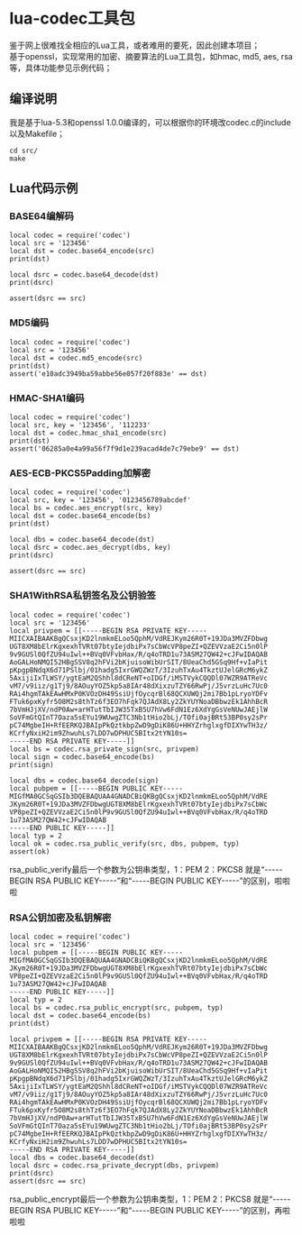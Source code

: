 lua-codec工具包
=======================================================
鉴于网上很难找全相应的Lua工具，或者难用的要死，因此创建本项目；
<br/>
基于openssl，实现常用的加密、摘要算法的Lua工具包，如hmac, md5, aes, rsa等，具体功能参见示例代码；

编译说明
-------------------------------------------------------
我是基于lua-5.3和openssl 1.0.0编译的，可以根据你的环境改codec.c的include以及Makefile；

	cd src/
	make
	

Lua代码示例
-------------------------------------------------------

### BASE64编解码
	local codec = require('codec')
	local src = '123456'
	local dst = codec.base64_encode(src)
	print(dst)

	local dsrc = codec.base64_decode(dst)
	print(dsrc)

	assert(dsrc == src)

### MD5编码
	local codec = require('codec')
	local src = '123456'
	local dst = codec.md5_encode(src)
	print(dst)
	assert('e10adc3949ba59abbe56e057f20f883e' == dst)

### HMAC-SHA1编码
	local codec = require('codec')
	local src, key = '123456', '112233'
	local dst = codec.hmac_sha1_encode(src)
	print(dst)
	assert('06285a0e4a99a56f7f9d1e239acad4de7c79ebe9' == dst)

### AES-ECB-PKCS5Padding加解密
	local codec = require('codec')
	local src, key = '123456', '0123456789abcdef'
	local bs = codec.aes_encrypt(src, key)
	local dst = codec.base64_encode(bs)
	print(dst)
	
	local dbs = codec.base64_decode(dst)
	local dsrc = codec.aes_decrypt(dbs, key)
	print(dsrc)

	assert(dsrc == src)

### SHA1WithRSA私钥签名及公钥验签
	local codec = require('codec')
	local src = '123456'
	local privpem = [[-----BEGIN RSA PRIVATE KEY-----
	MIICXAIBAAKBgQCsxjKD2lnmkmELoo5QphM/VdREJKym26R0T+19JDa3MVZFDbwg
	UGT8XM8bElrKgxexhTVRt07btyIejdbiPx7sCbWcVP8peZI+QZEVVzaE2Ci5n0lP
	9v9GUSl0QfZU94uIwl++BVq0VFvbHax/R/q4oTRD1u73ASM27QW42+cJFwIDAQAB
	AoGALHoNMQI52HBgSSV8q2hFVi2bKjuisoWibUrSIT/8UeaChd5GSq9Hf+vIaPit
	pKpgpBNdqX6d71PSlbj/01hadg5IxrGWQZWzT/3IzuhTxAu4TkztUJelGRcM6ykZ
	5AxijiIxTLWSY/ygtEaM2QShhl8dCReNT+oIDGf/iMSTVykCQQDl07WZR9ATReVc
	vM7/v9iiz/g1Tj9/8AOuyYOZ5kp5a8IAr48dXixzuTZY66RwPj/J5vrzLuHc7Uc0
	RAi4hgmTAkEAwHMxP0KVOzDH49SsiUjfOycqrBl68QCXUWQj2mi7Bb1pLryoYDFv
	FTuk6pxKyfr5O8M2s8thTz6f3EO7hFqk7QJAdX8Ly2ZkYUYNoaDBbwzEk1AhhBcR
	7bVmHJjXV/ndP0Aw+arHTutTbIJW35TxB5U7hVw6FdN1Ez6XdYgGsVeNUwJAEjlW
	SoVFmGtQInT7Oaza5sEYu19WUwgZTC3Nb1tHio2bLj/TOfi0ajBRt53BP0sy2sPr
	pC74MgbeIH+RfEERKQJBAIpPkQztkbpZwD9gDiK86U+HHYZrhglxgfDIXYwTH3z/
	KCrfyNxiH2im9ZhwuhLs7LDD7wDPHUC5BItx2tYN10s=
	-----END RSA PRIVATE KEY-----]]
	local bs = codec.rsa_private_sign(src, privpem)
	local sign = codec.base64_encode(bs)
	print(sign)
	
	local dbs = codec.base64_decode(sign)
	local pubpem = [[-----BEGIN PUBLIC KEY-----
	MIGfMA0GCSqGSIb3DQEBAQUAA4GNADCBiQKBgQCsxjKD2lnmkmELoo5QphM/VdRE
	JKym26R0T+19JDa3MVZFDbwgUGT8XM8bElrKgxexhTVRt07btyIejdbiPx7sCbWc
	VP8peZI+QZEVVzaE2Ci5n0lP9v9GUSl0QfZU94uIwl++BVq0VFvbHax/R/q4oTRD
	1u73ASM27QW42+cJFwIDAQAB
	-----END PUBLIC KEY-----]]
	local typ = 2
	local ok = codec.rsa_public_verify(src, dbs, pubpem, typ)
	assert(ok)

rsa_public_verify最后一个参数为公钥串类型，1：PEM  2：PKCS8
就是“-----BEGIN RSA PUBLIC KEY-----”和“-----BEGIN PUBLIC KEY-----”的区别，啦啦啦
	
### RSA公钥加密及私钥解密
	local codec = require('codec')
	local src = '123456'
	local pubpem = [[-----BEGIN PUBLIC KEY-----
	MIGfMA0GCSqGSIb3DQEBAQUAA4GNADCBiQKBgQCsxjKD2lnmkmELoo5QphM/VdRE
	JKym26R0T+19JDa3MVZFDbwgUGT8XM8bElrKgxexhTVRt07btyIejdbiPx7sCbWc
	VP8peZI+QZEVVzaE2Ci5n0lP9v9GUSl0QfZU94uIwl++BVq0VFvbHax/R/q4oTRD
	1u73ASM27QW42+cJFwIDAQAB
	-----END PUBLIC KEY-----]]
	local typ = 2
	local bs = codec.rsa_public_encrypt(src, pubpem, typ)
	local dst = codec.base64_encode(bs)
	print(dst)
	
	local privpem = [[-----BEGIN RSA PRIVATE KEY-----
	MIICXAIBAAKBgQCsxjKD2lnmkmELoo5QphM/VdREJKym26R0T+19JDa3MVZFDbwg
	UGT8XM8bElrKgxexhTVRt07btyIejdbiPx7sCbWcVP8peZI+QZEVVzaE2Ci5n0lP
	9v9GUSl0QfZU94uIwl++BVq0VFvbHax/R/q4oTRD1u73ASM27QW42+cJFwIDAQAB
	AoGALHoNMQI52HBgSSV8q2hFVi2bKjuisoWibUrSIT/8UeaChd5GSq9Hf+vIaPit
	pKpgpBNdqX6d71PSlbj/01hadg5IxrGWQZWzT/3IzuhTxAu4TkztUJelGRcM6ykZ
	5AxijiIxTLWSY/ygtEaM2QShhl8dCReNT+oIDGf/iMSTVykCQQDl07WZR9ATReVc
	vM7/v9iiz/g1Tj9/8AOuyYOZ5kp5a8IAr48dXixzuTZY66RwPj/J5vrzLuHc7Uc0
	RAi4hgmTAkEAwHMxP0KVOzDH49SsiUjfOycqrBl68QCXUWQj2mi7Bb1pLryoYDFv
	FTuk6pxKyfr5O8M2s8thTz6f3EO7hFqk7QJAdX8Ly2ZkYUYNoaDBbwzEk1AhhBcR
	7bVmHJjXV/ndP0Aw+arHTutTbIJW35TxB5U7hVw6FdN1Ez6XdYgGsVeNUwJAEjlW
	SoVFmGtQInT7Oaza5sEYu19WUwgZTC3Nb1tHio2bLj/TOfi0ajBRt53BP0sy2sPr
	pC74MgbeIH+RfEERKQJBAIpPkQztkbpZwD9gDiK86U+HHYZrhglxgfDIXYwTH3z/
	KCrfyNxiH2im9ZhwuhLs7LDD7wDPHUC5BItx2tYN10s=
	-----END RSA PRIVATE KEY-----]]
	local dbs = codec.base64_decode(dst)
	local dsrc = codec.rsa_private_decrypt(dbs, privpem)
	print(dsrc)
	assert(dsrc == src)

rsa_public_encrypt最后一个参数为公钥串类型，1：PEM  2：PKCS8
就是“-----BEGIN RSA PUBLIC KEY-----”和“-----BEGIN PUBLIC KEY-----”的区别，再啦啦啦
